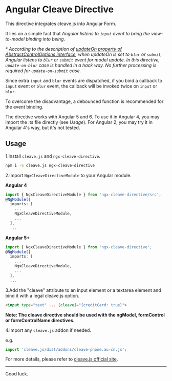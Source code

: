 # Angular Cleave Directive

This directive integrates cleave.js into Angular Form.

It lies on a simple fact that *Angular listens to `input` event to bring the view-to-model binding into being*.

_* According to the description of [updateOn property of AbstractControlOptions interface](https://angular.io/api/forms/AbstractControlOptions), when updateOn is set to `blur` or `submit`, Angular listens to `blur` or `submit` event for model update. In this directive, `update-on-blur` case is handled in a hack way. No further processing is required for `update-on-submit` case._

Since extra `input` and `blur` events are dispatched, if you bind a callback to `input` event or `blur` event, the callback will be invoked twice on `input` or `blur`.

To overcome the disadvantage, a debounced function is recommended for the event binding.

The directive works with Angular 5 and 6. To use it in Angular 4, you may import the .ts file directly (see *Usage*). For Angular 2, you may try it in Angular 4's way, but it's not tested.


## Usage

1.Install `cleave.js` and `ngx-cleave-directive`.

```bash
npm i -S cleave.js ngx-cleave-directive
```

2.Import `NgxCleaveDirectiveModule` to your Angular module.

**Angular 4**

```typescript
import { NgxCleaveDirectiveModule } from 'ngx-cleave-directive/src';
@NgModule({
  imports: [
    ...
    NgxCleaveDirectiveModule,
    ...
  ],
  ...
```

**Angular 5+**

```typescript
import { NgxCleaveDirectiveModule } from 'ngx-cleave-directive';
@NgModule({
  imports: [
    ...
    NgxCleaveDirectiveModule,
    ...
  ],
  ...
```

3.Add the "cleave" attribute to an input element or a textarea element and bind it with a legal cleave.js option. 

```html
<input type="text" ... [cleave]="{creditCard: true}">
```

**Note: The cleave directive should be used with the ngModel, formControl or formControlName directives.**

4.Import any `cleave.js` addon if needed.

e.g.

```typescript
import 'cleave.js/dist/addons/cleave-phone.au-cn.js';
````

For more details, please refer to [cleave.js official site](https://nosir.github.io/cleave.js/).

---
Good luck.
